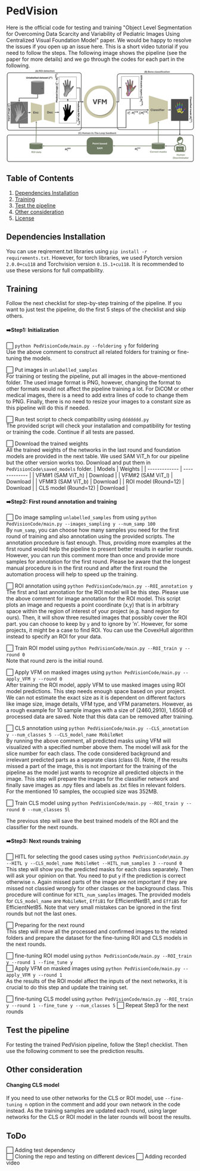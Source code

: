 
# PedVision
Here is the official code for testing and training "Object Level Segmentation for Overcoming Data Scarcity and Variability of Pediatric Images Using Centralized Visual Foundation Model" paper. We would be happy to resolve the issues if you open up an issue here. This is a short video tutorial if you need to follow the steps. The following image shows the pipeline (see the paper for more details) and we go through the codes for each part in the following. 
![pipeline](https://github.com/mohofar/PedVision/blob/main/git_images/Pipeline.jpg)

## Table of Contents
1. [Dependencies Installation](#dependencies-installation)
2. [Training](#training)
3. [Test the pipeline](#test-the-pipeline)
4. [Other consideration](#other-consideration)
5. [License](#license)

## Dependencies Installation
You can use reqirement.txt libraries using `pip install -r requirements.txt`. However, for torch libraries, we used Pytorch version `2.0.0+cu118` and Torchvision version `0.15.1+cu118`. It is recommended to use these versions for full compatibility. 

## Training 
Follow the next checklist for step-by-step training of the pipeline. If you want to just test the pipeline, do the first 5 steps of the checklist and skip others. 

#### ➡️Step1: Initialization 
⬜ `python PedVisionCode/main.py --foldering y` for foldering\
Use the above comment to construct all related folders for training or fine-tuning the models.

⬜ Put images in `unlabelled_samples`\
For training or testing the pipeline, put all images in the above-mentioned folder. The used image format is PNG, however, changing the format to other formats would not affect the pipeline training a lot. For DiCOM or other medical images, there is a need to add extra lines of code to change them to PNG. Finally, there is no need to resize your images to a constant size as this pipeline will do this if needed. 

⬜ Run test script to check compatibility using `ddddddd.py` \
The provided script will check your installation and compatibility for testing or training the code. Continue if all tests are passed.

⬜ Download the trained weights\
All the trained weights of the networks in the last round and foundation models are provided in the next table. We used SAM ViT_h for our pipeline but the other version works too. Download and put them in `PedVisionCode\saved_models` folder. 
| Models  | Weights |
| ------------- | -------------     |
| VFM#1 (SAM ViT_h)  | Download     |
| VFM#2 (SAM ViT_l)  | Download     |
| VFM#3 (SAM ViT_b)  | Download     |
| ROI model (Round=12)  | Download  |
| CLS model (Round=12) | Download   |

#### ➡️Step2: First round annotation and training 
⬜ Do image sampling `unlabelled_samples` from using `python PedVisionCode/main.py --images_sampling y --num_samp 100`\
By `num_samp`, you can choose how many samples you need for the first round of training and also annotation using the provided scripts. The annotation procedure is fast enough. Thus, providing more examples at the first round would help the pipeline to present better results in earlier rounds. However, you can run this comment more than once and provide more samples for annotation for the first round. Please be aware that the longest manual procedure is in the first round and after the first round the automation process will help to speed up the training.

⬜ ROI annotation using `python PedVisionCode/main.py --ROI_annotation y`\
The first and last annotation for the ROI model will be this step. Please use the above comment for image annotation for the ROI model. This script plots an image and requests a point coordinate (x,y) that is in arbitrary space within the region of interest of your project (e.g. hand region for ours). Then, it will show three resulted images that possibly cover the ROI part. you can choose to keep by `y` and to ignore by 'n'. However, for some projects, it might be a case to find ROI. You can use the CovexHull algorithm instead to specify an ROI for your data. 

⬜ Train ROI model using `python PedVisionCode/main.py --ROI_train y --round 0`\
Note that round zero is the initial round. 

⬜ Apply VFM on masked images using `python PedVisionCode/main.py --apply_VFM y --round 0`\
After training the ROI model, apply VFM to use masked images using ROI model predictions. This step needs enough space based on your project. We can not estimate the exact size as it is dependent on different factors like image size, image details, VFM type, and VFM parameters. However, as a rough example for 10 sample images with a size of (2460,2910), 1.65GB of processed data are saved. Note that this data can be removed after training. 

⬜ CLS annotation using `python PedVisionCode/main.py --CLS_annotation y --num_classes 5 --CLS_model_name MobileNet`\
By running the above comment, all predicted masks using VFM will visualized with a specified number above them. The model will ask for the slice number for each class. The code considered background and irrelevant predicted parts as a separate class (class 0). Note, if the results missed a part of the image, this is not important for the training of the pipeline as the model just wants to recognize all predicted objects in the image. This step will prepare the images for the classifier network and finally save images as .npy files and labels as .txt files in relevant folders. For the mentioned 10 samples, the occupied size was 352MB. 

⬜ Train CLS model using `python PedVisionCode/main.py --ROI_train y --round 0 --num_classes 5`\



The previous step will save the best trained models of the ROI and the classifier for the next rounds.
#### ➡️Step3: Next rounds training 
⬜ HITL for selecting the good cases using `python PedVisionCode\main.py --HITL y --CLS_model_name MobileNet --HITL_num_samples 3 --round 0 `\
This step will show you the predicted masks for each class separately. Then will ask your opinion on that. You need to put `y` if the prediction is correct otherwise `n`. Again missed parts of the image are not important if they are missed not classied wrongly for other classes or the background class. This procedure will continue for `HITL_num_samples` images. The provided models for `CLS_model_name` are `MobileNet`, `EffiB1` for EfficientNetB1, and `EffiB5` for EfficientNetB5. Note that very small mistakes can be ignored in the first rounds but not the last ones. 

⬜ Preparing for the next round\
This step will move all the processed and confirmed images to the related folders and prepare the dataset for the fine-tuning ROI and CLS models in the next rounds. 

⬜ fine-tuning ROI model using `python PedVisionCode/main.py --ROI_train y --round 1 --fine_tune y`\
⬜ Apply VFM on masked images using `python PedVisionCode/main.py --apply_VFM y --round 1`\
As the results of the ROI model affect the inputs of the next networks, it is crucial to do this step and update the training set. 

⬜ fine-tuning CLS model using `python PedVisionCode/main.py --ROI_train y --round 1 --fine_tune y --num_classes 5`
⬜ Repeat Step3 for the next rounds


## Test the pipeline
For testing the trained PedVision pipeline, follow the Step1 checklist. Then use the following comment to see the prediction results. 

## Other consideration

#### Changing CLS model
If you need to use other networks for the CLS or ROI model, use `--fine-tuning n` option in the comment and add your own network in the code instead. As the training samples are updated each round, using larger networks for the CLS or ROI model in the later rounds will boost the results. 

## ToDo
⬜ Adding test dependency \
⬜ Cloning the repo and testing on different devices 
⬜ Adding recorded video

